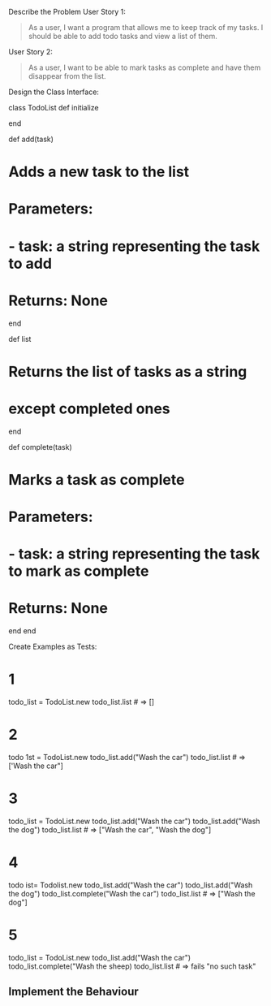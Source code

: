 Describe the Problem
User Story 1:
>As a user, I want a program that allows me to keep track of my tasks. 
>I should be able to add todo tasks and view a list of them.

User Story 2:
>As a user, I want to be able to mark tasks 
>as complete and have them disappear from the list.

Design the Class Interface:

class TodoList
def initialize

end

def add(task)
# Adds a new task to the list
# Parameters:
# - task: a string representing the task to add
# Returns: None
end

def list
# Returns the list of tasks as a string
# except completed ones
end

def complete(task)
# Marks a task as complete
# Parameters:
# - task: a string representing the task to mark as complete
# Returns: None
end
end


Create Examples as Tests: 


# 1
todo_list = TodoList.new
todo_list.list # => []

# 2
todo 1st = TodoList.new
todo_list.add("Wash the car")
todo_list.list # => ['Wash the car"]

# 3
todo_list = TodoList.new 
todo_list.add("Wash the car")
todo_list.add("Wash the dog")
todo_list.list # => ["Wash the car", "Wash the dog"]

# 4
todo ist= Todolist.new
todo_list.add("Wash the car")
todo_list.add("Wash the dog")
todo_list.complete("Wash the car")
todo_list.list # => ["Wash the dog"]

# 5
todo_list = TodoList.new 
todo_list.add("Wash the car")
todo_list.complete("Wash the sheep)
todo_list.list # => fails "no such task"

## Implement the Behaviour





